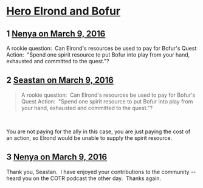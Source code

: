 # [Hero Elrond and Bofur](https://community.fantasyflightgames.com/topic/204979-hero-elrond-and-bofur/)

## 1 [Nenya on March 9, 2016](https://community.fantasyflightgames.com/topic/204979-hero-elrond-and-bofur/?do=findComment&comment=2091979)

A rookie question:  Can Elrond's resources be used to pay for Bofur's Quest Action:  "Spend one spirit resource to put Bofur into play from your hand, exhausted and committed to the quest."?

## 2 [Seastan on March 9, 2016](https://community.fantasyflightgames.com/topic/204979-hero-elrond-and-bofur/?do=findComment&comment=2092011)

> A rookie question:  Can Elrond's resources be used to pay for Bofur's Quest Action:  "Spend one spirit resource to put Bofur into play from your hand, exhausted and committed to the quest."?

 

You are not paying for the ally in this case, you are just paying the cost of an action, so Elrond would be unable to supply the spirit resource.

## 3 [Nenya on March 9, 2016](https://community.fantasyflightgames.com/topic/204979-hero-elrond-and-bofur/?do=findComment&comment=2092035)

Thank you, Seastan.  I have enjoyed your contributions to the community -- heard you on the COTR podcast the other day.  Thanks again.

